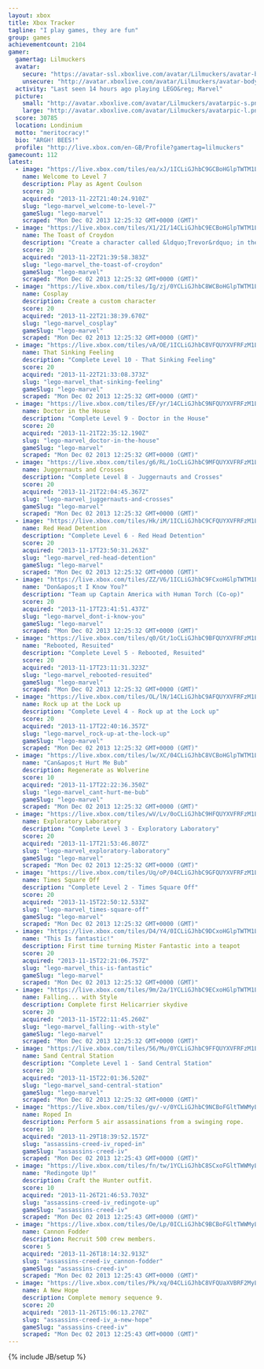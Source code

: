 ```yaml
---
layout: xbox
title: Xbox Tracker
tagline: "I play games, they are fun"
group: games
achievementcount: 2104
gamer: 
  gamertag: Lilmuckers
  avatar: 
    secure: "https://avatar-ssl.xboxlive.com/avatar/Lilmuckers/avatar-body.png"
    unsecure: "http://avatar.xboxlive.com/avatar/Lilmuckers/avatar-body.png"
  activity: "Last seen 14 hours ago playing LEGO&reg; Marvel"
  picture: 
    small: "http://avatar.xboxlive.com/avatar/Lilmuckers/avatarpic-s.png"
    large: "http://avatar.xboxlive.com/avatar/Lilmuckers/avatarpic-l.png"
  score: 30785
  location: Londinium
  motto: "meritocracy!"
  bio: "ARGH! BEES!"
  profile: "http://live.xbox.com/en-GB/Profile?gamertag=lilmuckers"
gamecount: 112
latest: 
  - image: "https://live.xbox.com/tiles/ea/xJ/1ICLiGJhbC9GCBoHGlpTWTM1L2FjaC8wLzIyAAAAAOfn5-tmrGU=.jpg"
    name: Welcome to Level 7
    description: Play as Agent Coulson
    score: 20
    acquired: "2013-11-22T21:40:24.910Z"
    slug: "lego-marvel_welcome-to-level-7"
    gameSlug: "lego-marvel"
    scraped: "Mon Dec 02 2013 12:25:32 GMT+0000 (GMT)"
  - image: "https://live.xbox.com/tiles/X1/2I/14CLiGJhbC9ECBoHGlpTWTM1L2FjaC8wLzIwAAAAAOfn5-inXUM=.jpg"
    name: The Toast of Croydon
    description: "Create a character called &ldquo;Trevor&rdquo; in the character customizer"
    score: 20
    acquired: "2013-11-22T21:39:58.383Z"
    slug: "lego-marvel_the-toast-of-croydon"
    gameSlug: "lego-marvel"
    scraped: "Mon Dec 02 2013 12:25:32 GMT+0000 (GMT)"
  - image: "https://live.xbox.com/tiles/Ig/zj/0YCLiGJhbC8WCBoHGlpTWTM1L2FjaC8wLzJiAAAAAOfn5-7MDD4=.jpg"
    name: Cosplay
    description: Create a custom character
    score: 20
    acquired: "2013-11-22T21:38:39.670Z"
    slug: "lego-marvel_cosplay"
    gameSlug: "lego-marvel"
    scraped: "Mon Dec 02 2013 12:25:32 GMT+0000 (GMT)"
  - image: "https://live.xbox.com/tiles/vA/OE/1ICLiGJhbC8VFQUYXVFRFzM1L2FjaC8wL2EAAAAA5+fn+6sDpw==.jpg"
    name: That Sinking Feeling
    description: "Complete Level 10 - That Sinking Feeling"
    score: 20
    acquired: "2013-11-22T21:33:08.373Z"
    slug: "lego-marvel_that-sinking-feeling"
    gameSlug: "lego-marvel"
    scraped: "Mon Dec 02 2013 12:25:32 GMT+0000 (GMT)"
  - image: "https://live.xbox.com/tiles/EF/yr/14CLiGJhbC9NFQUYXVFRFzM1L2FjaC8wLzkAAAAA5+fn+IRcCw==.jpg"
    name: Doctor in the House
    description: "Complete Level 9 - Doctor in the House"
    score: 20
    acquired: "2013-11-21T22:35:12.190Z"
    slug: "lego-marvel_doctor-in-the-house"
    gameSlug: "lego-marvel"
    scraped: "Mon Dec 02 2013 12:25:32 GMT+0000 (GMT)"
  - image: "https://live.xbox.com/tiles/g6/RL/1oCLiGJhbC9MFQUYXVFRFzM1L2FjaC8wLzgAAAAA5+fn+WSkmA==.jpg"
    name: Juggernauts and Crosses
    description: "Complete Level 8 - Juggernauts and Crosses"
    score: 20
    acquired: "2013-11-21T22:04:45.367Z"
    slug: "lego-marvel_juggernauts-and-crosses"
    gameSlug: "lego-marvel"
    scraped: "Mon Dec 02 2013 12:25:32 GMT+0000 (GMT)"
  - image: "https://live.xbox.com/tiles/Hk/iM/1ICLiGJhbC9CFQUYXVFRFzM1L2FjaC8wLzYAAAAA5+fn+6NIBQ==.jpg"
    name: Red Head Detention
    description: "Complete Level 6 - Red Head Detention"
    score: 20
    acquired: "2013-11-17T23:50:31.263Z"
    slug: "lego-marvel_red-head-detention"
    gameSlug: "lego-marvel"
    scraped: "Mon Dec 02 2013 12:25:32 GMT+0000 (GMT)"
  - image: "https://live.xbox.com/tiles/ZZ/V6/1ICLiGJhbC9FCxoHGlpTWTM1L2FjaC8wLzExAAAAAOfn5-tVlXk=.jpg"
    name: "Don&apos;t I Know You?"
    description: "Team up Captain America with Human Torch (Co-op)"
    score: 20
    acquired: "2013-11-17T23:41:51.437Z"
    slug: "lego-marvel_dont-i-know-you"
    gameSlug: "lego-marvel"
    scraped: "Mon Dec 02 2013 12:25:32 GMT+0000 (GMT)"
  - image: "https://live.xbox.com/tiles/q0/Gt/1oCLiGJhbC9BFQUYXVFRFzM1L2FjaC8wLzUAAAAA5+fn+YJBsA==.jpg"
    name: "Rebooted, Resuited"
    description: "Complete Level 5 - Rebooted, Resuited"
    score: 20
    acquired: "2013-11-17T23:11:31.323Z"
    slug: "lego-marvel_rebooted-resuited"
    gameSlug: "lego-marvel"
    scraped: "Mon Dec 02 2013 12:25:32 GMT+0000 (GMT)"
  - image: "https://live.xbox.com/tiles/OL/lN/14CLiGJhbC9AFQUYXVFRFzM1L2FjaC8wLzQAAAAA5+fn+GK5Iw==.jpg"
    name: Rock up at the Lock up
    description: "Complete Level 4 - Rock up at the Lock up"
    score: 20
    acquired: "2013-11-17T22:40:16.357Z"
    slug: "lego-marvel_rock-up-at-the-lock-up"
    gameSlug: "lego-marvel"
    scraped: "Mon Dec 02 2013 12:25:32 GMT+0000 (GMT)"
  - image: "https://live.xbox.com/tiles/lw/XC/04CLiGJhbC8VCBoHGlpTWTM1L2FjaC8wLzJhAAAAAOfn5-ztBYs=.jpg"
    name: "Can&apos;t Hurt Me Bub"
    description: Regenerate as Wolverine
    score: 10
    acquired: "2013-11-17T22:22:36.350Z"
    slug: "lego-marvel_cant-hurt-me-bub"
    gameSlug: "lego-marvel"
    scraped: "Mon Dec 02 2013 12:25:32 GMT+0000 (GMT)"
  - image: "https://live.xbox.com/tiles/wV/Lv/0oCLiGJhbC9HFQUYXVFRFzM1L2FjaC8wLzMAAAAA5+fn-cBS2g==.jpg"
    name: Exploratory Laboratory
    description: "Complete Level 3 - Exploratory Laboratory"
    score: 20
    acquired: "2013-11-17T21:53:46.807Z"
    slug: "lego-marvel_exploratory-laboratory"
    gameSlug: "lego-marvel"
    scraped: "Mon Dec 02 2013 12:25:32 GMT+0000 (GMT)"
  - image: "https://live.xbox.com/tiles/Uq/oP/04CLiGJhbC9GFQUYXVFRFzM1L2FjaC8wLzIAAAAA5+fn-CCqSQ==.jpg"
    name: Times Square Off
    description: "Complete Level 2 - Times Square Off"
    score: 20
    acquired: "2013-11-15T22:50:12.533Z"
    slug: "lego-marvel_times-square-off"
    gameSlug: "lego-marvel"
    scraped: "Mon Dec 02 2013 12:25:32 GMT+0000 (GMT)"
  - image: "https://live.xbox.com/tiles/D4/Y4/0ICLiGJhbC9DCxoHGlpTWTM1L2FjaC8wLzE3AAAAAOfn5-8XhhM=.jpg"
    name: "This Is fantastic!"
    description: First time turning Mister Fantastic into a teapot
    score: 20
    acquired: "2013-11-15T22:21:06.757Z"
    slug: "lego-marvel_this-is-fantastic"
    gameSlug: "lego-marvel"
    scraped: "Mon Dec 02 2013 12:25:32 GMT+0000 (GMT)"
  - image: "https://live.xbox.com/tiles/9m/2a/1YCLiGJhbC9ECxoHGlpTWTM1L2FjaC8wLzEwAAAAAOfn5-q1beo=.jpg"
    name: Falling... with Style
    description: Complete first Helicarrier skydive
    score: 20
    acquired: "2013-11-15T22:11:45.260Z"
    slug: "lego-marvel_falling--with-style"
    gameSlug: "lego-marvel"
    scraped: "Mon Dec 02 2013 12:25:32 GMT+0000 (GMT)"
  - image: "https://live.xbox.com/tiles/56/Mu/0YCLiGJhbC9FFQUYXVFRFzM1L2FjaC8wLzEAAAAA5+fn-gGj-A==.jpg"
    name: Sand Central Station
    description: "Complete Level 1 - Sand Central Station"
    score: 20
    acquired: "2013-11-15T22:01:36.520Z"
    slug: "lego-marvel_sand-central-station"
    gameSlug: "lego-marvel"
    scraped: "Mon Dec 02 2013 12:25:32 GMT+0000 (GMT)"
  - image: "https://live.xbox.com/tiles/gv/-v/0YCLiGJhbC9NCBoFGltTWWMyL2FjaC8wLzI5AAAAAOfn5-7A-54=.jpg"
    name: Roped In
    description: Perform 5 air assassinations from a swinging rope.
    score: 10
    acquired: "2013-11-29T18:39:52.157Z"
    slug: "assassins-creed-iv_roped-in"
    gameSlug: "assassins-creed-iv"
    scraped: "Mon Dec 02 2013 12:25:43 GMT+0000 (GMT)"
  - image: "https://live.xbox.com/tiles/fn/tw/1YCLiGJhbC8SCxoFGltTWWMyL2FjaC8wLzFmAAAAAOfn5-pfe2I=.jpg"
    name: "Redingote Up!"
    description: Craft the Hunter outfit.
    score: 10
    acquired: "2013-11-26T21:46:53.703Z"
    slug: "assassins-creed-iv_redingote-up"
    gameSlug: "assassins-creed-iv"
    scraped: "Mon Dec 02 2013 12:25:43 GMT+0000 (GMT)"
  - image: "https://live.xbox.com/tiles/Oe/Lp/0ICLiGJhbC9BCBoFGltTWWMyL2FjaC8wLzI1AAAAAOfn5--G4iU=.jpg"
    name: Cannon Fodder
    description: Recruit 500 crew members.
    score: 5
    acquired: "2013-11-26T18:14:32.913Z"
    slug: "assassins-creed-iv_cannon-fodder"
    gameSlug: "assassins-creed-iv"
    scraped: "Mon Dec 02 2013 12:25:43 GMT+0000 (GMT)"
  - image: "https://live.xbox.com/tiles/Pk/xq/04CLiGJhbC8VFQUaXVBRF2MyL2FjaC8wL2EAAAAA5+fn-EVMJQ==.jpg"
    name: A New Hope
    description: Complete memory sequence 9.
    score: 20
    acquired: "2013-11-26T15:06:13.270Z"
    slug: "assassins-creed-iv_a-new-hope"
    gameSlug: "assassins-creed-iv"
    scraped: "Mon Dec 02 2013 12:25:43 GMT+0000 (GMT)"
---
```

{% include JB/setup %}